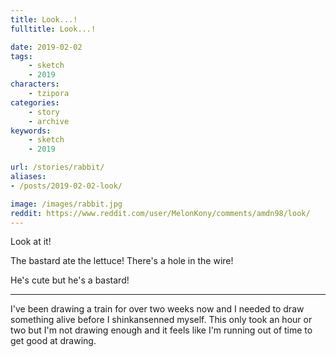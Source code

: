 ```yaml
---
title: Look...!
fulltitle: Look...!

date: 2019-02-02
tags:
    - sketch
    - 2019
characters:
    - tzipora
categories:
    - story
    - archive
keywords:
    - sketch
    - 2019

url: /stories/rabbit/
aliases:
- /posts/2019-02-02-look/

image: /images/rabbit.jpg
reddit: https://www.reddit.com/user/MelonKony/comments/amdn98/look/
---
```


Look at it!

The bastard ate the lettuce! There's a hole in the wire!

He's cute but he's a bastard!

---

I've been drawing a train for over two weeks now and I needed to draw something alive before I shinkansenned myself. This only took an hour or two but I'm not drawing enough and it feels like I'm running out of time to get good at drawing.
